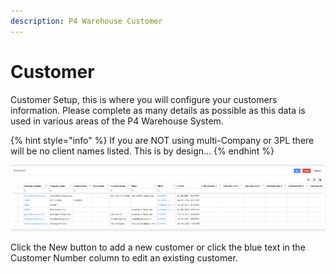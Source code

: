 ```yaml
---
description: P4 Warehouse Customer
---
```


# Customer

Customer Setup, this is where you will configure your customers information. Please complete as many details as possible as this data is used in various areas of the P4 Warehouse System.&#x20;

{% hint style="info" %}
If you are NOT using multi-Company or 3PL there will be no client names listed. This is by design...
{% endhint %}

![P4 Warehouse Customer List](<../../.gitbook/assets/image (132).png>)

Click the New button to add a new customer or click the blue text in the Customer Number column to edit an existing customer.
